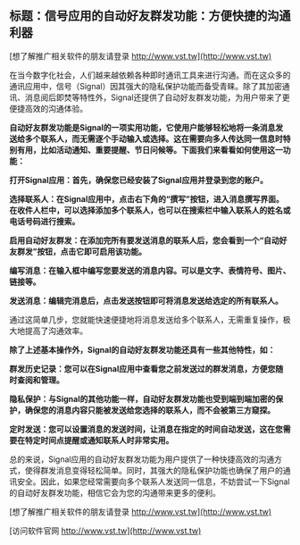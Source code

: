 ## **标题：信号应用的自动好友群发功能：方便快捷的沟通利器**

[想了解推广相关软件的朋友请登录 http://www.vst.tw](http://www.vst.tw)

在当今数字化社会，人们越来越依赖各种即时通讯工具来进行沟通。而在这众多的通讯应用中，信号（Signal）因其强大的隐私保护功能而备受青睐。除了其加密通讯、消息阅后即焚等特性外，Signal还提供了自动好友群发功能，为用户带来了更便捷高效的沟通体验。

**自动好友群发功能是Signal的一项实用功能，它使用户能够轻松地将一条消息发送给多个联系人，而无需逐个手动输入或选择。这在需要向多人传达同一信息时特别有用，比如活动通知、重要提醒、节日问候等。下面我们来看看如何使用这一功能：**

**打开Signal应用：首先，确保您已经安装了Signal应用并登录到您的账户。**

**选择联系人：在Signal应用中，点击右下角的“撰写”按钮，进入消息撰写界面。在收件人栏中，可以选择添加多个联系人，也可以在搜索栏中输入联系人的姓名或电话号码进行搜索。**

**启用自动好友群发：在添加完所有要发送消息的联系人后，您会看到一个“自动好友群发”按钮，点击它即可启用该功能。**

**编写消息：在输入框中编写您要发送的消息内容。可以是文字、表情符号、图片、链接等。**

**发送消息：编辑完消息后，点击发送按钮即可将消息发送给选定的所有联系人。**

通过这简单几步，您就能快速便捷地将消息发送给多个联系人，无需重复操作，极大地提高了沟通效率。

**除了上述基本操作外，Signal的自动好友群发功能还具有一些其他特性，如：**

**群发历史记录：您可以在Signal应用中查看您之前发送过的群发消息，方便您随时查阅和管理。**

**隐私保护：与Signal的其他功能一样，自动好友群发功能也受到端到端加密的保护，确保您的消息内容只能被发送给您选择的联系人，而不会被第三方窥探。**

**定时发送：您可以设置消息的发送时间，让消息在指定的时间自动发送，这在您需要在特定时间点提醒或通知联系人时非常实用。**

总的来说，Signal应用的自动好友群发功能为用户提供了一种快捷高效的沟通方式，使得群发消息变得轻松简单。同时，其强大的隐私保护功能也确保了用户的通讯安全。因此，如果您经常需要向多个联系人发送同一信息，不妨尝试一下Signal的自动好友群发功能，相信它会为您的沟通带来更多的便利。

[想了解推广相关软件的朋友请登录 http://www.vst.tw](http://www.vst.tw)


[访问软件官网 http://www.vst.tw](http://www.vst.tw)
